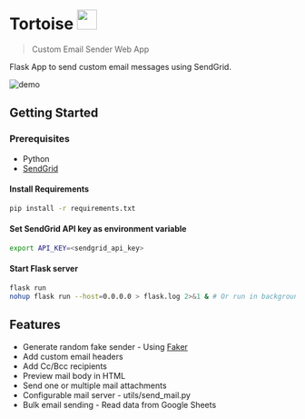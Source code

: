# Tortoise <img src="https://cdn-icons-png.flaticon.com/512/882/882869.png" width="35">

> Custom Email Sender Web App
> 
Flask App to send custom email messages using SendGrid.

<img src="https://github.com/yixuanzhou/Tortoise/blob/main/static/uploads/Tortoise.png" alt="demo" />

## Getting Started
### Prerequisites
- Python
- [SendGrid](https://sendgrid.com/)

#### Install Requirements
```bash
pip install -r requirements.txt
```
#### Set SendGrid API key as environment variable
```bash
export API_KEY=<sendgrid_api_key>
```
#### Start Flask server
```bash
flask run
nohup flask run --host=0.0.0.0 > flask.log 2>&1 & # Or run in background
```

## Features
- Generate random fake sender - Using [Faker](https://github.com/joke2k/faker)
- Add custom email headers
- Add Cc/Bcc recipients
- Preview mail body in HTML
- Send one or multiple mail attachments
- Configurable mail server - utils/send_mail.py
- Bulk email sending - Read data from Google Sheets